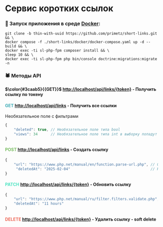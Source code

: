 # Сервис коротких ссылок
### :whale: Запуск приложения в среде [Docker](https://docs.docker.com/engine/install/):
```shell
git clone -b thin-with-uuid https://github.com/primetz/short-links.git && \
docker compose -f ./short-links/docker/docker-compose.yaml up -d --build && \
docker exec -ti sl-php-fpm composer install && \
sleep 10 && \
docker exec -ti sl-php-fpm php bin/console doctrine:migrations:migrate -n
```

### :spider: Методы API

#### $\color{#3caab5}{{GET}}$ [http://localhost/api/links/{token}](http://localhost/api/links/{token}) - Получить ссылку по токену
#### <span style="color: #3caab5;">GET [http://localhost/api/links](http://localhost/api/links)</span> - Получить все ссылки
Необязательное поле с фильтрами
```js
{
    "deleted": true, // Необязательное поле типа bool
    "views": 34      // Необязательное поле типа int в выборку попадут все ссылки у которых больше 34 просмотров
}
```
#### <span style="color: #78bc61;">POST [http://localhost/api/links](http://localhost/api/links)</span> - Создать ссылку
```js
{
    "url": "https://www.php.net/manual/en/function.parse-url.php", // Обязательное поле - валидный url
     "deletedAt": "2025-02-04"                                     // Необязательное поле в формате "Y-m-d"
}
```
#### <span style="color: #50e3c2;">PATCH [http://localhost/api/links/{token}](http://localhost/api/links/{token})</span> - Обновить ссылку
```js
{
    "url": "https://www.php.net/manual/ru/filter.filters.validate.php", // Необязательное поле - валидный url
    "deletedAt": "11 hours"                                              // Необязательное поле в формате "int years|months|days|hours"
}
```
#### <span style="color: #ed6a5a;">DELETE [http://localhost/api/links/{token}](http://localhost/api/links/{token})</span> - Удалить ссылку - soft delete

